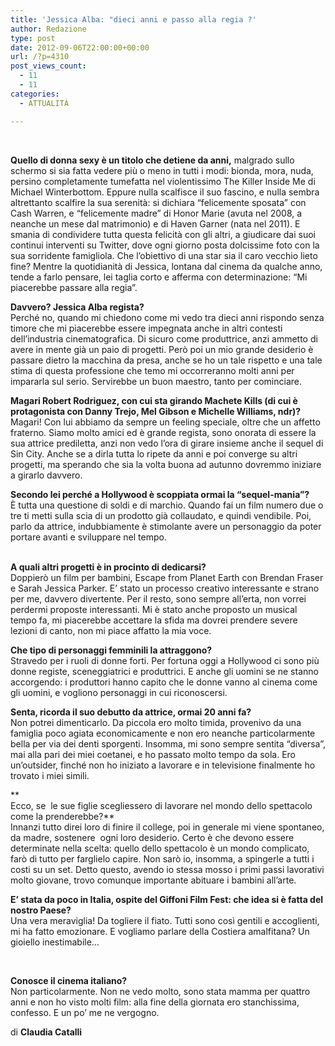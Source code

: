 ```yaml
---
title: 'Jessica Alba: "dieci anni e passo alla regia ?'
author: Redazione
type: post
date: 2012-09-06T22:00:00+00:00
url: /?p=4310
post_views_count:
  - 11
  - 11
categories:
  - ATTUALITÀ

---
```

&nbsp;

**Quello di donna sexy &egrave; un titolo che detiene da anni,** malgrado sullo schermo si sia fatta vedere pi&ugrave; o meno in tutti i modi: bionda, mora, nuda, persino completamente tumefatta nel violentissimo The Killer Inside Me di Michael Winterbottom. Eppure nulla scalfisce il suo fascino, e nulla sembra altrettanto scalfire la sua serenit&agrave;: si dichiara &ldquo;felicemente sposata&rdquo; con Cash Warren, e &ldquo;felicemente madre&rdquo; di Honor Marie (avuta nel 2008, a neanche un mese dal matrimonio) e di Haven Garner (nata nel 2011). E smania di condividere tutta questa felicit&agrave; con gli altri, a giudicare dai suoi continui interventi su Twitter, dove ogni giorno posta dolcissime foto con la sua sorridente famigliola. Che l&rsquo;obiettivo di una star sia il caro vecchio lieto fine? Mentre la quotidianit&agrave; di Jessica, lontana dal cinema da qualche anno, tende a farlo pensare, lei taglia corto e afferma con determinazione: &ldquo;Mi piacerebbe passare alla regia&rdquo;.

**Davvero? Jessica Alba regista?**  
Perch&eacute; no, quando mi chiedono come mi vedo tra dieci anni rispondo senza timore che mi piacerebbe essere impegnata anche in altri contesti dell&rsquo;industria cinematografica. Di sicuro come produttrice, anzi ammetto di avere in mente gi&agrave; un paio di progetti. Per&ograve; poi un mio grande desiderio &egrave; passare dietro la macchina da presa, anche se ho un tale rispetto e una tale stima di questa professione che temo mi occorreranno molti anni per impararla sul serio. Servirebbe un buon maestro, tanto per cominciare.

**Magari Robert Rodriguez, con cui sta girando Machete Kills (di cui &egrave; protagonista con Danny Trejo, Mel Gibson e Michelle Williams, ndr)?**  
Magari! Con lui abbiamo da sempre un feeling speciale, oltre che un affetto fraterno. Siamo molto amici ed &egrave; grande regista, sono onorata di essere la sua attrice prediletta, anzi non vedo l&rsquo;ora di girare insieme anche il sequel di Sin City. Anche se a dirla tutta lo ripete da anni e poi converge su altri progetti, ma sperando che sia la volta buona ad autunno dovremmo iniziare a girarlo davvero.

**Secondo lei perch&eacute; a Hollywood &egrave; scoppiata ormai la &ldquo;sequel-mania&rdquo;?**  
&Egrave; tutta una questione di soldi e di marchio. Quando fai un film numero due o tre ti metti sulla scia di un prodotto gi&agrave; collaudato, e quindi vendibile. Poi, parlo da attrice, indubbiamente &egrave; stimolante avere un personaggio da poter portare avanti e sviluppare nel tempo.  
&nbsp;

**A quali altri progetti &egrave; in procinto di dedicarsi?**  
Doppier&ograve; un film per bambini, Escape from Planet Earth con Brendan Fraser e Sarah Jessica Parker. E&rsquo; stato un processo creativo interessante e strano per me, davvero divertente. Per il resto, sono sempre all&rsquo;erta, non vorrei perdermi proposte interessanti. Mi &egrave; stato anche proposto un musical tempo fa, mi piacerebbe accettare la sfida ma dovrei prendere severe lezioni di canto, non mi piace affatto la mia voce.

**Che tipo di personaggi femminili la attraggono?**  
Stravedo per i ruoli di donne forti. Per fortuna oggi a Hollywood ci sono pi&ugrave; donne registe, sceneggiatrici e produttrici. E anche gli uomini se ne stanno accorgendo: i produttori hanno capito che le donne vanno al cinema come gli uomini, e vogliono personaggi in cui riconoscersi.

**Senta, ricorda il suo debutto da attrice, ormai 20 anni fa?**  
Non potrei dimenticarlo. Da piccola ero molto timida, provenivo da una famiglia poco agiata economicamente e non ero neanche particolarmente bella per via dei denti sporgenti. Insomma, mi sono sempre sentita &ldquo;diversa&rdquo;, mai alla pari dei miei coetanei, e ho passato molto tempo da sola. Ero un&#8217;outsider, finch&eacute; non ho iniziato a lavorare e in televisione finalmente ho trovato i miei simili. 

**  
Ecco, se&nbsp; le sue figlie scegliessero di lavorare nel mondo dello spettacolo come la prenderebbe?**  
Innanzi tutto direi loro di finire il college, poi in generale mi viene spontaneo, da madre, sostenere&nbsp; ogni loro desiderio. Certo &egrave; che devono essere determinate nella scelta: quello dello spettacolo &egrave; un mondo complicato, far&ograve; di tutto per farglielo capire. Non sar&ograve; io, insomma, a spingerle a tutti i costi su un set. Detto questo, avendo io stessa mosso i primi passi lavorativi molto giovane, trovo comunque importante abituare i bambini all&#8217;arte. 

**E&rsquo; stata da poco in Italia, ospite del Giffoni Film Fest: che idea si &egrave; fatta del nostro Paese?**  
Una vera meraviglia! Da togliere il fiato. Tutti sono cos&igrave; gentili e accoglienti, mi ha fatto emozionare. E vogliamo parlare della Costiera amalfitana? Un gioiello inestimabile&hellip; 

&nbsp;

**Conosce il cinema italiano?**  
Non particolarmente. Non ne vedo molto, sono stata mamma per quattro anni e non ho visto molti film: alla fine della giornata ero stanchissima, confesso. E un po&rsquo; me ne vergogno.

di **Claudia Catalli**